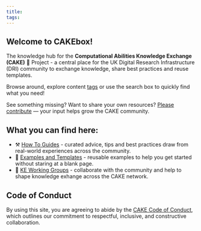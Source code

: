 ```yaml
---
title: 
tags: 
---
```


## Welcome to CAKEbox!
The knowledge hub for the **Computational Abilities Knowledge Exchange (CAKE)** :cake: Project - a central place for the UK Digital Research Infrastructure (DRI) community to exchange knowledge, share best practices and reuse templates. 

Browse around, explore content [tags](tags.md) or use the search box to quickly find what you need! 

See something missing? Want to share your own resources? [Please contribute](https://github.com/CAKE-DRI/CAKEbox) — your input helps grow the CAKE community. 

## What you can find here: 
  - :hammer_and_pick: [How To Guides](how-to/index.md) - curated advice, tips and best practices draw from real-world experiences across the community. 
  - :page_facing_up: [Examples and Templates](examples-and-templates/index.md) - reusable examples to help you get started without staring at a blank page. 
  - :handshake: [KE Working Groups](working-groups/index.md) - collaborate with the community and help to shape knowledge exhange across the CAKE network. 

## Code of Conduct 
By using this site, you are agreeing to abide by the [CAKE Code of Conduct](code-of-conduct.md), which outlines our commitment to respectful, inclusive, and constructive collaboration.





<!-- ## Commands
* `mkdocs new [dir-name]` - Create a new project.
* `mkdocs serve` - Start the live-reloading docs server.
* `mkdocs build` - Build the documentation site.
* `mkdocs -h` - Print help message and exit. 
For full documentation visit [mkdocs.org](https://www.mkdocs.org). -->

<!-- EDI working group 
- Terms of reference 
- Storing the minutes 
- List of requests for help/guidance from the community/members of the group 
Resources: 
- How to run recruitment inclusive and other considerations 
- How to onboard 
- How to run inclusive events and training 
- How to do training
- How to have an inclusive working environment 
- How to improve EDI more generally across the community 
How to set up a working group
How to write a code of conduct 
How to write a terms of reference 
How to be a good reviewer 
Terms of reference for reviewers 
How to mentoring programme 
How to have a successful placement or visit 
How to run an inclusive review process 
How to write a proposal for funding or for conferences  -->